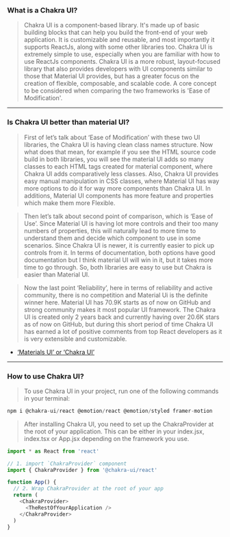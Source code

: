 ### What is a Chakra UI?
> Chakra UI is a component-based library. It's made up of basic building blocks that can help you build the front-end of your web application.
> It is customizable and reusable, and most importantly it supports ReactJs, along with some other libraries too.
> Chakra UI is extremely simple to use, especially when you are familiar with how to use ReactJs components.
> Chakra UI is a more robust, layout-focused library that also provides developers with UI components similar to those that Material UI provides,
>  but has a greater focus on the creation of flexible, composable, and scalable code. 
>  A core concept to be considered when comparing the two frameworks is 'Ease of Modification'.

***
### Is Chakra UI better than material UI?
> First of let’s talk about ‘Ease of Modification’ with these two UI libraries, the Chakra UI is having clean class names structure. Now what does that mean,
> for example if you see the HTML source code build in both libraries, you will see the material UI adds so many classes to each HTML tags created for 
> material component, where Chakra UI adds comparatively less classes.
> Also, Chakra UI provides easy manual manipulation in CSS classes, where Material UI has way more options to do it for way more components than Chakra UI.
> In additions, Material UI components has more feature and properties which make them more Flexible.

> Then let’s talk about second point of comparison, which is ‘Ease of Use’. Since Material UI is having lot more controls and their too many numbers of properties,
> this will naturally lead to more time to understand them and decide which component to use in some scenarios. Since Chakra UI is newer, 
> it is currently easier to pick up controls from it. In terms of documentation, both options have good documentation but I think material UI will win in it, 
> but it takes more time to go through. So, both libraries are easy to use but Chakra is easier than Material UI.

> Now the last point ‘Reliability’, here in terms of reliability and active community, there is no competition and Material Ui is the definite winner here. 
> Material UI has 70.9K starts as of now on GitHub and strong community makes it most popular UI framework. The Chakra UI is created only 2 years back and currently 
> having over 20.6K stars as of now on GitHub, but during this short period of time Chakra UI has earned a lot of positive comments from top React developers as 
> it is very extensible and customizable.
- [‘Materials UI’ or ‘Chakra UI’](https://dev.to/paresh4734/materials-ui-or-chakra-ui-what-is-better-for-react-37mh)

***
### How to use Chakra UI?

> To use Chakra UI in your project, run one of the following commands in your terminal:

```javascript
npm i @chakra-ui/react @emotion/react @emotion/styled framer-motion
```

> After installing Chakra UI, you need to set up the ChakraProvider at the root of your application. This can be either in your index.jsx, index.tsx or 
> App.jsx depending on the framework you use.

```javascript
import * as React from 'react'

// 1. import `ChakraProvider` component
import { ChakraProvider } from '@chakra-ui/react'

function App() {
  // 2. Wrap ChakraProvider at the root of your app
  return (
    <ChakraProvider>
      <TheRestOfYourApplication />
    </ChakraProvider>
  )
}
```

